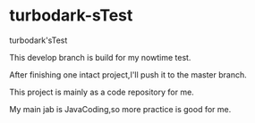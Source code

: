 # turbodark-sTest
turbodark'sTest

This develop branch is build for my nowtime test.

After finishing one intact project,I'll push it to the master branch.

This project is mainly as a code repository for me.

My main jab is JavaCoding,so more practice is good for me.




